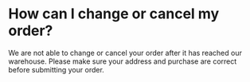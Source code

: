 # How can I change or cancel my order?

We are not able to change or cancel your order after it has reached our warehouse. Please make sure your address and purchase are correct before submitting your order.